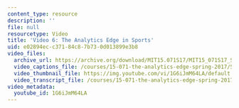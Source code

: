 ```yaml
---
content_type: resource
description: ''
file: null
resourcetype: Video
title: 'Video 6: The Analytics Edge in Sports'
uid: e02894ec-c371-84c8-7b73-0d013899e3b8
video_files:
  archive_url: https://archive.org/download/MIT15.071S17/MIT15_071S17_Session_2.3.11_300k.mp4
  video_captions_file: /courses/15-071-the-analytics-edge-spring-2017/5e5e9a3740f2523bb0d5320a043a65db_1G6iJmM64LA.vtt
  video_thumbnail_file: https://img.youtube.com/vi/1G6iJmM64LA/default.jpg
  video_transcript_file: /courses/15-071-the-analytics-edge-spring-2017/f2b0ff73187edd1c0765e10d4528ef3f_1G6iJmM64LA.pdf
video_metadata:
  youtube_id: 1G6iJmM64LA
---
```

